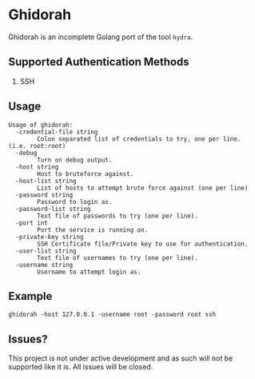 # Ghidorah

Ghidorah is an incomplete Golang port of the tool `hydra`. 

## Supported Authentication Methods

1. SSH

## Usage

```
Usage of ghidorah:
  -credential-file string
        Colon separated list of credentials to try, one per line. (i.e. root:root)
  -debug
        Turn on debug output.
  -host string
        Host to bruteforce against.
  -host-list string
        List of hosts to attempt brute force against (one per line)
  -password string
        Password to login as.
  -password-list string
        Text file of passwords to try (one per line).
  -port int
        Port the service is running on.
  -private-key string
        SSH Certificate file/Private key to use for authentication.
  -user-list string
        Text file of usernames to try (one per line).
  -username string
        Username to attempt login as.
```

## Example

`ghidorah -host 127.0.0.1 -username root -password root ssh`

## Issues?

This project is not under active development and as such will not be supported like it is. All issues will be closed.